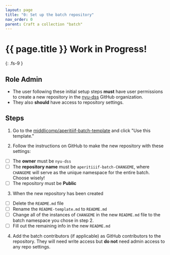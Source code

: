 ```yaml
---
layout: page
title: "0: Set up the batch repository"
nav_order: 0
parent: Craft a collection "batch"
---
```


# {{ page.title }} <span class="label label-purple">Work in Progress!</span>
{: .fs-9 }

## Role <span class="label label-green">Admin</span>

- The user following these initial setup steps **must** have user permissions to create a new repository in the [nyu-dss](https://github.com/nyu-dss) GitHub organization.
- They also **should** have access to repository settings.

## Steps

1. Go to the <a href="https://github.com/middlicomp/aperitiiif-batch-template" target="_blank">middlicomp/aperitiiif-batch-template</a> and click "Use this template."

2. Follow the instructions on GitHub to make the new repository with these settings:

- [ ] The **owner** must be `nyu-dss`
- [ ] The **repository name** must be `aperitiiif-batch-CHANGEME`, where `CHANGEME` will serve as the unique namespace for the entire batch. Choose wisely!
- [ ] The repository must be **Public**

3. When the new repository has been created

- [ ] Delete the `README.md` file
- [ ] Rename the `README-template.md` to `README.md`
- [ ] Change all of the instances of `CHANGEME` in the new `README.md` file to the batch namespace you chose in step 2.
- [ ] Fill out the remaining info in the new `README.md`

4. Add the batch contributors (if applicable) as GitHub contributors to the repository. They will need write access but **do not** need admin access to any repo settings.
